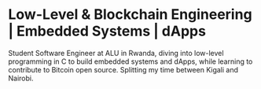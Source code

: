# Low-Level & Blockchain Engineering | Embedded Systems | dApps

Student Software Engineer at ALU in Rwanda, diving into low-level programming in C to build embedded systems and dApps, while learning to contribute to Bitcoin open source. Splitting my time between Kigali and Nairobi.  

